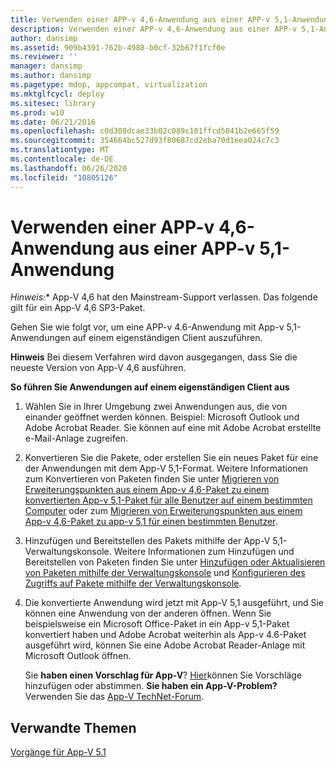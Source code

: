```yaml
---
title: Verwenden einer APP-v 4,6-Anwendung aus einer APP-v 5,1-Anwendung
description: Verwenden einer APP-v 4,6-Anwendung aus einer APP-v 5,1-Anwendung
author: dansimp
ms.assetid: 909b4391-762b-4988-b0cf-32b67f1fcf0e
ms.reviewer: ''
manager: dansimp
ms.author: dansimp
ms.pagetype: mdop, appcompat, virtualization
ms.mktglfcycl: deploy
ms.sitesec: library
ms.prod: w10
ms.date: 06/21/2016
ms.openlocfilehash: c0d308dcae33b02c089c101ffcd5041b2e665f59
ms.sourcegitcommit: 354664bc527d93f80687cd2eba70d1eea024c7c3
ms.translationtype: MT
ms.contentlocale: de-DE
ms.lasthandoff: 06/26/2020
ms.locfileid: "10805126"
---
```

# Verwenden einer APP-v 4,6-Anwendung aus einer APP-v 5,1-Anwendung

*Hinweis:** App-V 4,6 hat den Mainstream-Support verlassen. Das folgende gilt für ein App-V 4,6 SP3-Paket.

Gehen Sie wie folgt vor, um eine APP-v 4.6-Anwendung mit App-v 5,1-Anwendungen auf einem eigenständigen Client auszuführen.

**Hinweis**  Bei diesem Verfahren wird davon ausgegangen, dass Sie die neueste Version von App-V 4,6 ausführen.

**So führen Sie Anwendungen auf einem eigenständigen Client aus**

1.  Wählen Sie in Ihrer Umgebung zwei Anwendungen aus, die von einander geöffnet werden können. Beispiel: Microsoft Outlook und Adobe Acrobat Reader. Sie können auf eine mit Adobe Acrobat erstellte e-Mail-Anlage zugreifen.

2.  Konvertieren Sie die Pakete, oder erstellen Sie ein neues Paket für eine der Anwendungen mit dem App-V 5,1-Format. Weitere Informationen zum Konvertieren von Paketen finden Sie unter [Migrieren von Erweiterungspunkten aus einem App-v 4,6-Paket zu einem konvertierten App-v 5,1-Paket für alle Benutzer auf einem bestimmten Computer](how-to-migrate-extension-points-from-an-app-v-46-package-to-a-converted-app-v-51-package-for-all-users-on-a-specific-computer.md) oder zum [Migrieren von Erweiterungspunkten aus einem App-v 4,6-Paket zu app-v 5,1 für einen bestimmten Benutzer](how-to-migrate-extension-points-from-an-app-v-46-package-to-app-v-51-for-a-specific-user.md).

3.  Hinzufügen und Bereitstellen des Pakets mithilfe der App-V 5,1-Verwaltungskonsole. Weitere Informationen zum Hinzufügen und Bereitstellen von Paketen finden Sie unter [Hinzufügen oder Aktualisieren von Paketen mithilfe der Verwaltungskonsole](how-to-add-or-upgrade-packages-by-using-the-management-console-51-gb18030.md) und [Konfigurieren des Zugriffs auf Pakete mithilfe der Verwaltungskonsole](how-to-configure-access-to-packages-by-using-the-management-console-51.md).

4.  Die konvertierte Anwendung wird jetzt mit App-V 5,1 ausgeführt, und Sie können eine Anwendung von der anderen öffnen. Wenn Sie beispielsweise ein Microsoft Office-Paket in ein App-v 5,1-Paket konvertiert haben und Adobe Acrobat weiterhin als App-v 4.6-Paket ausgeführt wird, können Sie eine Adobe Acrobat Reader-Anlage mit Microsoft Outlook öffnen.

    Sie **haben einen Vorschlag für App-V**? [Hier](http://appv.uservoice.com/forums/280448-microsoft-application-virtualization)können Sie Vorschläge hinzufügen oder abstimmen. **Sie haben ein App-V-Problem?** Verwenden Sie das [App-V TechNet-Forum](https://social.technet.microsoft.com/Forums/home?forum=mdopappv).

## Verwandte Themen


[Vorgänge für App-V 5.1](operations-for-app-v-51.md)

 

 





